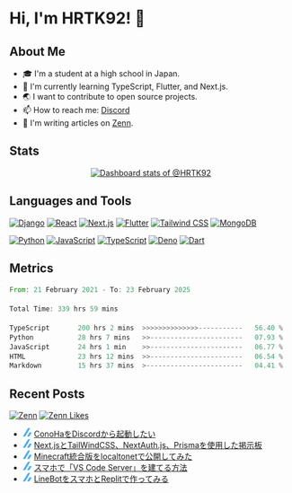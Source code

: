# Hi, I'm HRTK92! 👋

## About Me

- 🎓 I'm a student at a high school in Japan.
- 🌱 I'm currently learning TypeScript, Flutter, and Next.js.
- 🌏 I want to contribute to open source projects.
- 📫 How to reach me: [Discord](https://discord.com/users/618332297275375636)
- 📝 I'm writing articles on [Zenn](https://zenn.dev/hrtk92).

## Stats

<!-- Copy-paste in your Readme.md file -->

<a href="https://next.ossinsight.io/widgets/official/compose-user-dashboard-stats?user_id=70054655" target="_blank" style="display: block" align="center">
  <picture>
    <source media="(prefers-color-scheme: dark)" srcset="https://next.ossinsight.io/widgets/official/compose-user-dashboard-stats/thumbnail.png?user_id=70054655&image_size=auto&color_scheme=dark" width="771" height="auto">
    <img alt="Dashboard stats of @HRTK92" src="https://next.ossinsight.io/widgets/official/compose-user-dashboard-stats/thumbnail.png?user_id=70054655&image_size=auto&color_scheme=light" width="771" height="auto">
  </picture>
</a>

<!-- Made with [OSS Insight](https://ossinsight.io/) -->

## Languages and Tools

[![Django](https://img.shields.io/badge/Django-092E20?style=flat-square&logo=django&logoColor=white)](https://www.djangoproject.com/)
[![React](https://img.shields.io/badge/React-61DAFB?style=flat-square&logo=react&logoColor=black)](https://reactjs.org/)
[![Next.js](https://img.shields.io/badge/Next.js-000000?style=flat-square&logo=next.js&logoColor=white)](https://nextjs.org/)
[![Flutter](https://img.shields.io/badge/Flutter-02569B?style=flat-square&logo=flutter&logoColor=white)](https://flutter.dev/)
[![Tailwind CSS](https://img.shields.io/badge/Tailwind%20CSS-38B2AC?style=flat-square&logo=tailwind-css&logoColor=white)](https://tailwindcss.com/)
[![MongoDB](https://img.shields.io/badge/MongoDB-4EA94B?style=flat-square&logo=mongodb&logoColor=white)](https://www.mongodb.com/)

[![Python](https://img.shields.io/badge/Python-3776AB?style=flat-square&logo=python&logoColor=white)](https://www.python.org/)
[![JavaScript](https://img.shields.io/badge/JavaScript-F7DF1E?style=flat-square&logo=javascript&logoColor=black)](https://www.javascript.com/)
[![TypeScript](https://img.shields.io/badge/TypeScript-3178C6?style=flat-square&logo=typescript&logoColor=white)](https://www.typescriptlang.org/)
[![Deno](https://img.shields.io/badge/Deno-000000?style=flat-square&logo=deno&logoColor=white)](https://deno.land/)
[![Dart](https://img.shields.io/badge/Dart-0175C2?style=flat-square&logo=dart&logoColor=white)](https://dart.dev/)

## Metrics
<!--START_SECTION:waka-->

```rust
From: 21 February 2021 - To: 23 February 2025

Total Time: 339 hrs 59 mins

TypeScript       200 hrs 2 mins  >>>>>>>>>>>>>>-----------   56.40 %
Python           28 hrs 7 mins   >>-----------------------   07.93 %
JavaScript       24 hrs 1 min    >>-----------------------   06.77 %
HTML             23 hrs 12 mins  >>-----------------------   06.54 %
Markdown         15 hrs 37 mins  >------------------------   04.41 %
```

<!--END_SECTION:waka-->

## Recent Posts

[![Zenn](https://img.shields.io/badge/Zenn-hrtk92-blue?style=flat-square&logo=zenn)](https://zenn.dev/hrtk92) [![Zenn Likes](https://zenn.badge.nikaera.com/s/hrtk92/likes?style=flat-square)](https://zenn.dev/hrtk92) 

<!-- feed start -->
- <img src="./img/zenn.png" width="16" /> [ConoHaをDiscordから起動したい](https://zenn.dev/hrtk92/articles/conoha-bot-for-ark?utm_source=github)
- <img src="./img/zenn.png" width="16" /> [Next.jsとTailWindCSS、NextAuth.js、Prismaを使用した掲示板](https://zenn.dev/hrtk92/articles/github-next-boards?utm_source=github)
- <img src="./img/zenn.png" width="16" /> [Minecraft統合版をlocaltonetで公開してみた](https://zenn.dev/hrtk92/articles/mc-server-localtonet?utm_source=github)
- <img src="./img/zenn.png" width="16" /> [スマホで「VS Code Server」を建てる方法](https://zenn.dev/hrtk92/articles/termux-vscode-server?utm_source=github)
- <img src="./img/zenn.png" width="16" /> [LineBotをスマホとReplitで作ってみる](https://zenn.dev/hrtk92/articles/line-bot-on-replit?utm_source=github)
<!-- feed end -->
